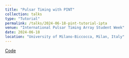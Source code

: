 ```yaml
---
title: "Pulsar Timing with PINT"
collection: talks
type: "Tutorial"
permalink: /talks/2024-06-18-pint-tutorial-ipta
venue: "International Pulsar Timing Array Student Week"
date: 2024-06-18
location: "University of Milano-Biccocca, Milan, Italy"
---
```


[Code](https://github.com/VIPER-Research-Group/gw-school-2024-materials/blob/main/Day_2/Lectures/PINT-demo.ipynb)